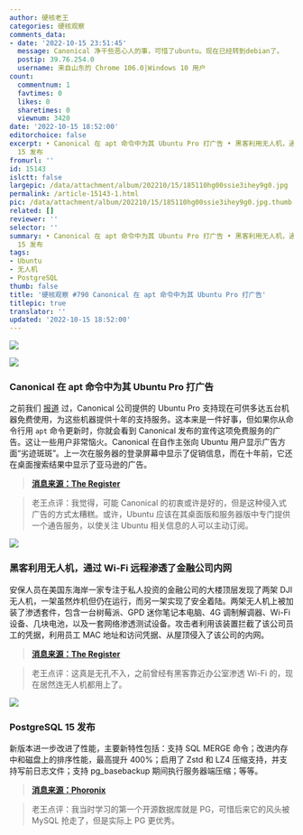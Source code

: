 ```yaml
---
author: 硬核老王
categories: 硬核观察
comments_data:
- date: '2022-10-15 23:51:45'
  message: Canonical 净干些恶心人的事，可惜了ubuntu。现在已经转到debian了。
  postip: 39.76.254.0
  username: 来自山东的 Chrome 106.0|Windows 10 用户
count:
  commentnum: 1
  favtimes: 0
  likes: 0
  sharetimes: 0
  viewnum: 3420
date: '2022-10-15 18:52:00'
editorchoice: false
excerpt: • Canonical 在 apt 命令中为其 Ubuntu Pro 打广告 • 黑客利用无人机，通过 Wi-Fi 远程渗透了金融公司内网 • PostgreSQL
  15 发布
fromurl: ''
id: 15143
islctt: false
largepic: /data/attachment/album/202210/15/185110hg00ssie3ihey9g0.jpg
permalink: /article-15143-1.html
pic: /data/attachment/album/202210/15/185110hg00ssie3ihey9g0.jpg.thumb.jpg
related: []
reviewer: ''
selector: ''
summary: • Canonical 在 apt 命令中为其 Ubuntu Pro 打广告 • 黑客利用无人机，通过 Wi-Fi 远程渗透了金融公司内网 • PostgreSQL
  15 发布
tags:
- Ubuntu
- 无人机
- PostgreSQL
thumb: false
title: '硬核观察 #790 Canonical 在 apt 命令中为其 Ubuntu Pro 打广告'
titlepic: true
translator: ''
updated: '2022-10-15 18:52:00'
---
```


![](/data/attachment/album/202210/15/185110hg00ssie3ihey9g0.jpg)


![](/data/attachment/album/202210/15/185118xeokk5qx0prp0oco.jpg)


### Canonical 在 apt 命令中为其 Ubuntu Pro 打广告


之前我们 [报道](/article-15120-1.html) 过，Canonical 公司提供的 Ubuntu Pro 支持现在可供多达五台机器免费使用，为这些机器提供十年的支持服务。这本来是一件好事，但如果你从命令行用 `apt` 命令更新时，你就会看到 Canonical 发布的宣传这项免费服务的广告。这让一些用户非常恼火。Canonical 在自作主张向 Ubuntu 用户显示广告方面“劣迹斑斑”。上一次在服务器的登录屏幕中显示了促销信息，而在十年前，它还在桌面搜索结果中显示了亚马逊的广告。



> 
> **[消息来源：The Register](https://www.theregister.com/2022/10/13/canonical_ubuntu_ad/)**
> 
> 
> 



> 
> 老王点评：我觉得，可能 Canonical 的初衷或许是好的，但是这种侵入式广告的方式太糟糕。或许，Ubuntu 应该在其桌面版和服务器版中专门提供一个通告服务，以使关注 Ubuntu 相关信息的人可以主动订阅。
> 
> 
> 


![](/data/attachment/album/202210/15/185129jwrira0v3i0x343a.jpg)


### 黑客利用无人机，通过 Wi-Fi 远程渗透了金融公司内网


安保人员在美国东海岸一家专注于私人投资的金融公司的大楼顶层发现了两架 DJI 无人机，一架虽然炸机但仍在运行，而另一架实现了安全着陆。两架无人机上被加装了渗透套件，包含一台树莓派、GPD 迷你笔记本电脑、4G 调制解调器、Wi-Fi 设备、几块电池，以及一套网络渗透测试设备。攻击者利用该装置拦截了该公司员工的凭据，利用员工 MAC 地址和访问凭据、从屋顶侵入了该公司的内网。



> 
> **[消息来源：The Register](https://www.theregister.com/2022/10/12/drone-roof-attack/)**
> 
> 
> 



> 
> 老王点评：这真是无孔不入，之前曾经有黑客靠近办公室渗透 Wi-Fi 的，现在居然连无人机都用上了。
> 
> 
> 


![](/data/attachment/album/202210/15/185142j73dprboyugtomdo.jpg)


### PostgreSQL 15 发布


新版本进一步改进了性能，主要新特性包括：支持 SQL MERGE 命令；改进内存中和磁盘上的排序性能，最高提升 400%；启用了 Zstd 和 LZ4 压缩支持，并支持写前日志文件；支持 pg\_basebackup 期间执行服务器端压缩；等等。



> 
> **[消息来源：Phoronix](https://www.phoronix.com/news/PostgreSQL-15-Released)**
> 
> 
> 



> 
> 老王点评：我当时学习的第一个开源数据库就是 PG，可惜后来它的风头被 MySQL 抢走了，但是实际上 PG 更优秀。
> 
> 
>
